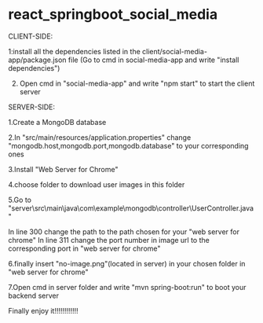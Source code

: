 # react_springboot_social_media

CLIENT-SIDE:

1:install all the dependencies listed in the client/social-media-app/package.json file
(Go to cmd in social-media-app and write "install dependencies")


2. Open cmd in "social-media-app" and write "npm start" to start the client server


SERVER-SIDE:

1.Create a MongoDB database

2.In "src/main/resources/application.properties" change "mongodb.host,mongodb.port,mongodb.database" to your corresponding ones

3.Install "Web Server for Chrome"

4.choose folder to download user images in this folder

5.Go to "server\src\main\java\com\example\mongodb\controller\UserController.java"

In line 300 change the path to the path chosen for your "web server for chrome"
In line 311 change the port number in image url to the corresponding port in "web server for chrome"

6.finally insert "no-image.png"(located in server) in your chosen folder in "web server for chrome"

7.Open cmd in server folder and write "mvn spring-boot:run" to boot your backend server

Finally enjoy it!!!!!!!!!!!!
